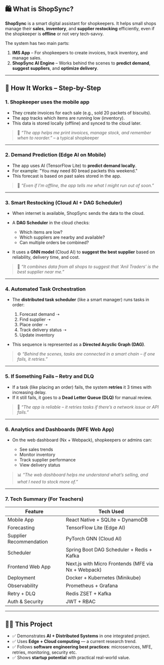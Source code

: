 
## 🛍️ **What is ShopSync?**

**ShopSync** is a smart digital assistant for shopkeepers. It helps small shops manage their **sales**, **inventory**, and **supplier restocking** efficiently, even if the shopkeeper is **offline** or not very tech-savvy.

The system has two main parts:

1. **IMS App** – For shopkeepers to create invoices, track inventory, and manage sales.
2. **ShopSync AI Engine** – Works behind the scenes to **predict demand**, **suggest suppliers**, and **optimize delivery**.

---

## 🔄 **How It Works – Step-by-Step**

### 1. **Shopkeeper uses the mobile app**

* They create invoices for each sale (e.g., sold 20 packets of biscuits).
* The app tracks which items are running low (inventory).
* This data is stored locally (offline) and synced to the cloud later.

> 📱 *“The app helps me print invoices, manage stock, and remember when to reorder.”* – a typical shopkeeper

---

### 2. **Demand Prediction (Edge AI on Mobile)**

* The app uses AI (TensorFlow Lite) to **predict demand locally**.
* For example: "You may need 80 bread packets this weekend."
* This forecast is based on past sales stored in the app.

> 🤖 *“Even if I’m offline, the app tells me what I might run out of soon.”*

---

### 3. **Smart Restocking (Cloud AI + DAG Scheduler)**

* When internet is available, ShopSync sends the data to the cloud.
* A **DAG Scheduler** in the cloud checks:

  * Which items are low?
  * Which suppliers are nearby and available?
  * Can multiple orders be combined?
* It uses a **GNN model** (Cloud AI) to **suggest the best supplier** based on reliability, delivery time, and cost.

> 🧠 *“It combines data from all shops to suggest that ‘Anil Traders’ is the best supplier near me.”*

---

### 4. **Automated Task Orchestration**

* The **distributed task scheduler** (like a smart manager) runs tasks in order:

  1. Forecast demand ➝
  2. Find supplier ➝
  3. Place order ➝
  4. Track delivery status ➝
  5. Update inventory
* This sequence is represented as a **Directed Acyclic Graph (DAG)**.

> ⚙️ *“Behind the scenes, tasks are connected in a smart chain – if one fails, it retries.”*

---

### 5. **If Something Fails – Retry and DLQ**

* If a task (like placing an order) fails, the system **retries** it 3 times with increasing delay.
* If it still fails, it goes to a **Dead Letter Queue (DLQ)** for manual review.

> 🔁 *“The app is reliable – it retries tasks if there’s a network issue or API fails.”*

---

### 6. **Analytics and Dashboards (MFE Web App)**

* On the web dashboard (Nx + Webpack), shopkeepers or admins can:

  * See sales trends
  * Monitor inventory
  * Track supplier performance
  * View delivery status

> 📊 *“The web dashboard helps me understand what’s selling, and what I need to stock more of.”*

---

### 7. **Tech Summary (For Teachers)**

| Feature                 | Tech Used                                           |
| ----------------------- | --------------------------------------------------- |
| Mobile App              | React Native + SQLite + DynamoDB                    |
| Forecasting             | TensorFlow Lite (Edge AI)                           |
| Supplier Recommendation | PyTorch GNN (Cloud AI)                              |
| Scheduler               | Spring Boot DAG Scheduler + Redis + Kafka           |
| Frontend Web App        | Next.js with Micro Frontends (MFE via Nx + Webpack) |
| Deployment              | Docker + Kubernetes (Minikube)                      |
| Observability           | Prometheus + Grafana                                |
| Retry + DLQ             | Redis ZSET + Kafka                                  |
| Auth & Security         | JWT + RBAC                                          |

---

## 👩‍🏫 This Project

* ✅ Demonstrates **AI + Distributed Systems** in one integrated project.
* ✅ Uses **Edge + Cloud computing** — a current research trend.
* ✅ Follows **software engineering best practices**: microservices, MFE, retries, monitoring, security etc.
* ✅ Shows **startup potential** with practical real-world value.


